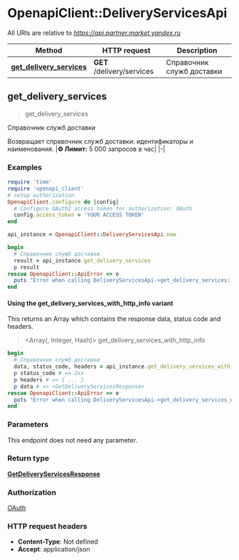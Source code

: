 # OpenapiClient::DeliveryServicesApi

All URIs are relative to *https://api.partner.market.yandex.ru*

| Method | HTTP request | Description |
| ------ | ------------ | ----------- |
| [**get_delivery_services**](DeliveryServicesApi.md#get_delivery_services) | **GET** /delivery/services | Справочник служб доставки |


## get_delivery_services

> <GetDeliveryServicesResponse> get_delivery_services

Справочник служб доставки

Возвращает справочник служб доставки: идентификаторы и наименования. |**⚙️ Лимит:** 5 000 запросов в час| |-| 

### Examples

```ruby
require 'time'
require 'openapi_client'
# setup authorization
OpenapiClient.configure do |config|
  # Configure OAuth2 access token for authorization: OAuth
  config.access_token = 'YOUR ACCESS TOKEN'
end

api_instance = OpenapiClient::DeliveryServicesApi.new

begin
  # Справочник служб доставки
  result = api_instance.get_delivery_services
  p result
rescue OpenapiClient::ApiError => e
  puts "Error when calling DeliveryServicesApi->get_delivery_services: #{e}"
end
```

#### Using the get_delivery_services_with_http_info variant

This returns an Array which contains the response data, status code and headers.

> <Array(<GetDeliveryServicesResponse>, Integer, Hash)> get_delivery_services_with_http_info

```ruby
begin
  # Справочник служб доставки
  data, status_code, headers = api_instance.get_delivery_services_with_http_info
  p status_code # => 2xx
  p headers # => { ... }
  p data # => <GetDeliveryServicesResponse>
rescue OpenapiClient::ApiError => e
  puts "Error when calling DeliveryServicesApi->get_delivery_services_with_http_info: #{e}"
end
```

### Parameters

This endpoint does not need any parameter.

### Return type

[**GetDeliveryServicesResponse**](GetDeliveryServicesResponse.md)

### Authorization

[OAuth](../README.md#OAuth)

### HTTP request headers

- **Content-Type**: Not defined
- **Accept**: application/json


